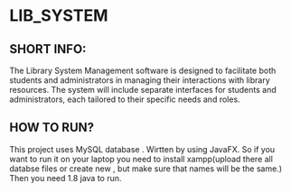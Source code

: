 # LIB_SYSTEM
## SHORT INFO:
The Library System Management software is designed to facilitate both students and administrators in managing their interactions with library resources. 
The system will include separate interfaces for students and administrators, each tailored to their specific needs and roles.
## HOW TO RUN?
This project uses MySQL database . Wirtten by using JavaFX. So if you want to run it on your laptop you need to install xampp(upload there all databse 
files or create new , but make sure that names will be the same.)
Then you need 1.8 java to run.

